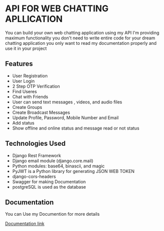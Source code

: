
# API FOR WEB CHATTING APLLICATION

You can build your own web chatting application using my API I'm providing maximum functionality you don't need to write entire code for your dream chatting application you only want to read my documentation properly and use it in your project




## Features

- User Registration
- User Login
- 2 Step OTP Verification
- Find Useres
- Chat with Friends
- User can send text messages , videos, and audio files
- Create Groups
- Create Broadcast Messages
- Update Profile, Password, Mobile Number and Email
- Add status
- Show offline and online status and message read or not status

## Technologies Used

- Django Rest Framework
- Django email module (django.core.mail)
- Python modules: base64, binascii, and magic
- PyJWT is a Python library for generating JSON WEB TOKEN
- django-cors-headers
- Swagger for making Documentation
- postgreSQL is used as the database
## Documentation

You can Use my Documention for more details 

[Documentation link](http://multimedianow.xyz/api_docs/)

